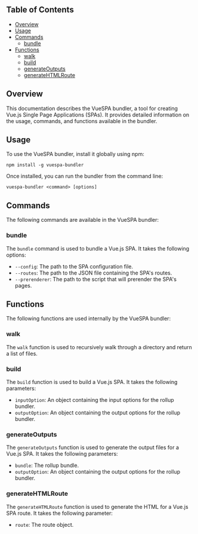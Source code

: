 ## Table of Contents

- [Overview](#overview)
- [Usage](#usage)
- [Commands](#commands)
  - [bundle](#bundle)
- [Functions](#functions)
  - [walk](#walk)
  - [build](#build)
  - [generateOutputs](#generateOutputs)
  - [generateHTMLRoute](#generateHTMLRoute)

## Overview

This documentation describes the VueSPA bundler, a tool for creating Vue.js Single Page Applications (SPAs). It provides detailed information on the usage, commands, and functions available in the bundler.

## Usage

To use the VueSPA bundler, install it globally using npm:

```
npm install -g vuespa-bundler
```

Once installed, you can run the bundler from the command line:

```
vuespa-bundler <command> [options]
```

## Commands

The following commands are available in the VueSPA bundler:

### bundle

The `bundle` command is used to bundle a Vue.js SPA. It takes the following options:

- `--config`: The path to the SPA configuration file.
- `--routes`: The path to the JSON file containing the SPA's routes.
- `--prerenderer`: The path to the script that will prerender the SPA's pages.

## Functions

The following functions are used internally by the VueSPA bundler:

### walk

The `walk` function is used to recursively walk through a directory and return a list of files.

### build

The `build` function is used to build a Vue.js SPA. It takes the following parameters:

- `inputOption`: An object containing the input options for the rollup bundler.
- `outputOption`: An object containing the output options for the rollup bundler.

### generateOutputs

The `generateOutputs` function is used to generate the output files for a Vue.js SPA. It takes the following parameters:

- `bundle`: The rollup bundle.
- `outputOption`: An object containing the output options for the rollup bundler.

### generateHTMLRoute

The `generateHTMLRoute` function is used to generate the HTML for a Vue.js SPA route. It takes the following parameter:

- `route`: The route object.